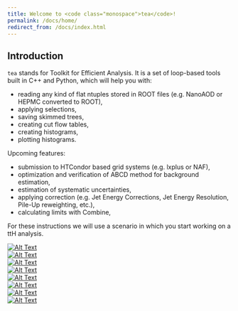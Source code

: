 ```yaml
---
title: Welcome to <code class="monospace">tea</code>!
permalink: /docs/home/
redirect_from: /docs/index.html
---
```


## Introduction
`tea` stands for Toolkit for Efficient Analysis. It is a set of loop-based tools built in C++ and Python, which will help you with:
- reading any kind of flat ntuples stored in ROOT files (e.g. NanoAOD or HEPMC converted to ROOT),
- applying selections,
- saving skimmed trees,
- creating cut flow tables,
- creating histograms,
- plotting histograms.

Upcoming features:
- submission to HTCondor based grid systems (e.g. lxplus or NAF),
- optimization and verification of ABCD method for background estimation,
- estimation of systematic uncertainties,
- applying correction (e.g. Jet Energy Corrections, Jet Energy Resolution, Pile-Up reweighting, etc.),
- calculating limits with Combine, 

For these instructions we will use a scenario in which you start working on a ttH analysis.


<!-- [<img src="{{site.baseurl}}//assets/img/tea_icons_tree_reader.png" width="100" height="100">]("{{site.baseurl}}/docs/general_concepts/") -->


<div class="grid-container">
  <div class="image-link">
    <a class="image-link" href="{{site.baseurl}}/docs/general_concepts/">
      <img src="{{site.baseurl}}//assets/img/tea_icons_tree_reader.png" alt="Alt Text">
    </a>
  </div>
  <div class="image-link">
    <a class="image-link" href="{{site.baseurl}}/docs/general_concepts/">
      <img src="{{site.baseurl}}//assets/img/tea_icons_tree_reader.png" alt="Alt Text">
    </a>
  </div>
  <div class="image-link">
    <a class="image-link" href="{{site.baseurl}}/docs/general_concepts/">
      <img src="{{site.baseurl}}//assets/img/tea_icons_tree_reader.png" alt="Alt Text">
    </a>
  </div>
  <div class="image-link">
    <a class="image-link" href="{{site.baseurl}}/docs/general_concepts/">
      <img src="{{site.baseurl}}//assets/img/tea_icons_tree_reader.png" alt="Alt Text">
    </a>
  </div>
  <div class="image-link">
    <a class="image-link" href="{{site.baseurl}}/docs/general_concepts/">
      <img src="{{site.baseurl}}//assets/img/tea_icons_tree_reader.png" alt="Alt Text">
    </a>
  </div>
  <div class="image-link">
    <a class="image-link" href="{{site.baseurl}}/docs/general_concepts/">
      <img src="{{site.baseurl}}//assets/img/tea_icons_tree_reader.png" alt="Alt Text">
    </a>
  </div>
  <div class="image-link">
    <a class="image-link" href="{{site.baseurl}}/docs/general_concepts/">
      <img src="{{site.baseurl}}//assets/img/tea_icons_tree_reader.png" alt="Alt Text">
    </a>
  </div>
  <div class="image-link">
    <a class="image-link" href="{{site.baseurl}}/docs/general_concepts/">
      <img src="{{site.baseurl}}//assets/img/tea_icons_tree_reader.png" alt="Alt Text">
    </a>
  </div>
</div>
